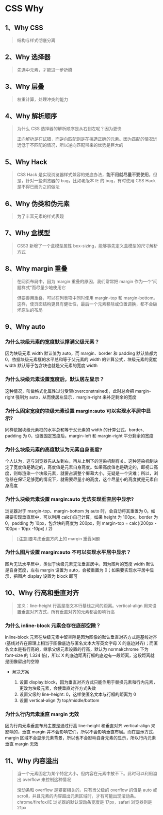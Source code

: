 # CSS Why

## 1、Why CSS

> 结构与样式彻底分离

## 2、Why 选择器

> 先选中元素，才能进一步折腾

## 3、Why 层叠

> 权重计算，处理冲突的能力

## 4、Why 解析顺序

> 为什么 CSS 选择器的解析顺序是从右到左呢？因为更快
>
> 正向解析是在试错，而逆向匹配则是在挑选正确的元素。因为匹配的情况远远低于不匹配的情况，所以逆向匹配带来的优势是巨大的

## 5、Why Hack

> CSS Hack 是实现浏览器样式兼容的兜底办法，**能不用就尽量不要使用**。但是，针对一些浏览器的 bug，比如老版本 IE 的 bug，有时使用 CSS Hack 是不得已而为之的做法

## 6、Why 伪类和伪元素

> 为了丰富元素的样式表现

## 7、Why 盒模型

> CSS3 新增了一个盒模型属性 box-sizing，能够事先定义盒模型的尺寸解析方式

## 8、Why margin 重叠

> 在网页布局中，因为 margin 重叠的原因，我们常常把 margin 作为一个“问题样式”而尽量少地使用它
>
> 但要善用重叠，可以在列表项中同时使用 margin-top 和 margin-bottom。这样，使页面结构更具有健壮性，最后一个元素移除或位置调换，都不会破坏原生的布局

## 9、Why auto

### 为什么块级元素的宽度默认撑满父级元素？

因为块级元素 width 默认值为 auto，而 margin、border 和 padding 默认值都为 0，依据块级元素框的水平总和等于父元素的 width 的计算公式，块级元素的宽度 width 默认等于包含块也就是父元素的宽度 width

### 为什么块级元素设置宽度后，默认居左显示？

这种情况，叫做格式化属性过分受限(overconstrained)，此时总会把 margin-right 强制为 auto，从而使居左显示，margin-right 来补足剩余的宽度

### 为什么固定宽度的块级元素设置 margin:auto 可以实现水平居中显示?

同样依据块级元素框的水平总和等于父元素的 width 的计算公式，border、padding 为 0，设置固定宽度后，margin-left 和 margin-right 平分剩余的宽度

### 为什么块级元素的高度默认为元素自身高度?

个人认为，这与浏览器先从左到右，再从上到下的渲染机制有关。这种渲染机制决定了宽度值是确定的，高度值是元素自身高度。如果高度值也是确定的，即视口高度，则每渲染一个块级元素，就要占满整个屏幕大小，无疑是一个灾难；所以，浏览器在保证足够宽的情况下，就需要尽量小的高度，这个尽量小的高度就是元素自身高度

### 为什么块级元素设置 margin:auto 无法实现垂直居中显示?

浏览器对于 margin-top、margin-bottom 为 auto 时，会自动将其重置为 0。如果要实现垂直居中，可以利用 calc()自己计算，如果 height 为 100px，border 为 0，padding 为 10px，包含块的高度为 200px，则 margin-top = calc((200px - 100px - 10px -10px) / 2)

> [注意]要考虑垂直方向上的 margin 重叠问题

### 为什么图片设置 margin:auto 不可以实现水平居中显示？

图片无法水平居中，类似于块级元素无法垂直居中。因为图片的宽度 width 默认是自身宽度，左右 margin 设置为 auto，会被重置为 0；如果要实现水平居中显示，把图片 display 设置为 block 即可

## 10、Why 行高和垂直对齐

> 定义：line-height 行高是指文本行基线之间的距离。vertical-align 用来设置垂直对齐方式，所有垂直对齐的元素都会影响行高

### 为什么 inline-block 元素会存在底部空隙？

inline-block 元素在块级元素中留空隙是因为图像的默认垂直对齐方式是基线对齐(基线对齐在原理上相当于图像底边与匿名文本大写英文字母 X 的底边对齐)；而匿名文本是有行高的，继承父级元素设置的行高，默认为 normal(chrome 下为 font-size 的 1.334 倍)，所以 X 的底边距离行框的底边有一段距离，这段距离就是图像留出的空隙

- 解决方案

  1. 设置 display:block，因为垂直对齐方式只能作用于替换元素和行内元素，更改为块级元素，会使垂直对齐方式失效
  2. 设置父级的 line-height: 0，这样使匿名文本与行框的距离为 0
  3. 设置 vertical-align 为 top/middle/bottom

### 为什么行内元素垂直 margin 无效

因为行内元素垂直布局主要是通过行高 line-height 和垂直对齐 vertical-align 来影响的，垂直 margin 并不会影响它们，所以不会影响垂直布局。而在显示方式，margin 区域不会显示元素背景，所以也不会影响自身元素的显示，所以行内元素垂直 margin 无效

## 11、Why 内容溢出

> 当一个元素固定为某个特定大小，但内容在元素中放不下。此时可以利用溢出 overflow 来控制这种情况
>
> 滚动条和 overflow 是紧密相关的。只有当父级的 overflow 的值是 auto 或 scroll，并且元素的内容超出元素区域时，才有可能出现滚动条。chrome/firefox/IE 浏览器的默认滚动条宽度是 17px，safari 浏览器则是 21px
